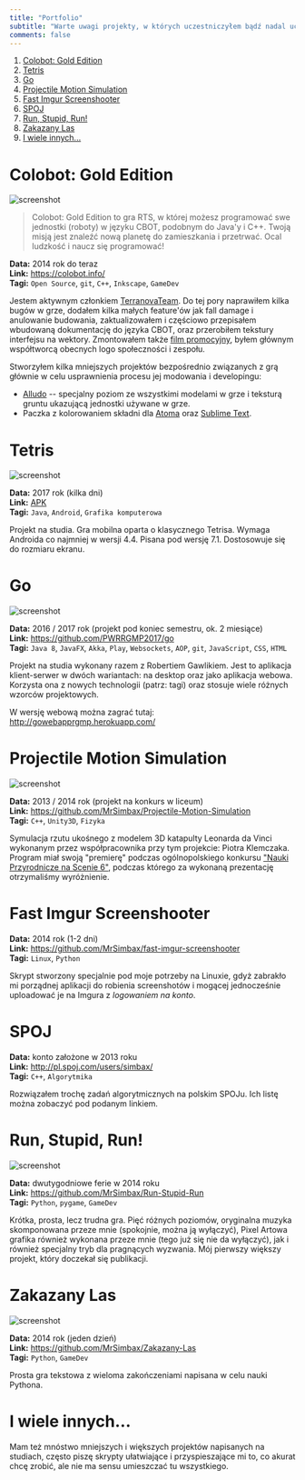 ```yaml
---
title: "Portfolio"
subtitle: "Warte uwagi projekty, w których uczestniczyłem bądź nadal uczestniczę, niektóre całkowicie moje"
comments: false
---
```


1. [Colobot: Gold Edition](#colobot-gold-edition)
1. [Tetris](#tetris)
1. [Go](#go)
1. [Projectile Motion Simulation](#projectile-motion-simulation)
1. [Fast Imgur Screenshooter](#fast-imgur-screenshooter)
1. [SPOJ](#spoj)
1. [Run, Stupid, Run!](#run-stupid-run)
1. [Zakazany Las](#zakazany-las)
1. [I wiele innych...](#i-wiele-innych)

# Colobot: Gold Edition #

![screenshot](/img/portfolio/colobot.png)

> Colobot: Gold Edition to gra RTS, w której możesz programować swe jednostki (roboty) w języku CBOT, podobnym do Java'y i C++. Twoją misją jest znaleźć nową planetę do zamieszkania i przetrwać. Ocal ludzkość i naucz się programować!

**Data:** 2014 rok do teraz  
**Link:** https://colobot.info/  
**Tagi:** `Open Source`, `git`, `C++`, `Inkscape`, `GameDev`

Jestem aktywnym członkiem [TerranovaTeam](https://colobot.info/pl/terranovateam/). Do tej pory naprawiłem kilka bugów w grze, dodałem kilka małych feature'ów jak fall damage i anulowanie budowania, zaktualizowałem i częściowo przepisałem wbudowaną dokumentację do języka CBOT, oraz przerobiłem tekstury interfejsu na wektory. Zmontowałem także [film promocyjny](https://www.youtube.com/watch?v=z67XZ155b6g), byłem głównym współtworcą obecnych logo społeczności i zespołu.

Stworzyłem kilka mniejszych projektów bezpośrednio związanych z grą głównie w celu usprawnienia procesu jej modowania i developingu:

* [Alludo](https://github.com/MrSimbax/colobot-alludo) -- specjalny poziom ze wszystkimi modelami w grze i teksturą gruntu ukazującą jednostki używane w grze.
* Paczka z kolorowaniem składni dla [Atoma](https://github.com/MrSimbax/colobot-development-pack) oraz [Sublime Text](https://github.com/MrSimbax/sublime-colobot-syntax).

# Tetris #

![screenshot](/img/portfolio/tetris.png)

**Data:** 2017 rok (kilka dni)  
**Link:** [APK](https://www.dropbox.com/s/rh92fu8no5txnee/info.simbax.tetris_v3.apk)  
**Tagi:** `Java`, `Android`, `Grafika komputerowa`

Projekt na studia. Gra mobilna oparta o klasycznego Tetrisa. Wymaga Androida co najmniej w wersji 4.4. Pisana pod wersję 7.1. Dostosowuje się do rozmiaru ekranu.

# Go #

![screenshot](/img/portfolio/gowebapp.png)

**Data:** 2016 / 2017 rok (projekt pod koniec semestru, ok. 2 miesiące)  
**Link:** https://github.com/PWRRGMP2017/go  
**Tagi:** `Java 8`, `JavaFX`, `Akka`, `Play`, `Websockets`, `AOP`, `git`, `JavaScript`, `CSS`, `HTML`

Projekt na studia wykonany razem z Robertiem Gawlikiem. Jest to aplikacja klient-serwer w dwóch wariantach: na desktop oraz jako aplikacja webowa. Korzysta ona z nowych technologii (patrz: tagi) oraz stosuje wiele różnych wzorców projektowych.

W wersję webową można zagrać tutaj: http://gowebapprgmp.herokuapp.com/

# Projectile Motion Simulation #

![screenshot](/img/portfolio/projectile-motion-simulation.png)

**Data:** 2013 / 2014 rok (projekt na konkurs w liceum)  
**Link:** https://github.com/MrSimbax/Projectile-Motion-Simulation  
**Tagi:** `C++`, `Unity3D`, `Fizyka`

Symulacja rzutu ukośnego z modelem 3D katapulty Leonarda da Vinci wykonanym przez współpracownika przy tym projekcie: Piotra Klemczaka. Program miał swoją "premierę" podczas ogólnopolskiego konkursu ["Nauki Przyrodnicze na Scenie 6"](http://www.staff.amu.edu.pl/~fizscena/SOS6raport.htm), podczas którego za wykonaną prezentację otrzymaliśmy wyróżnienie.

# Fast Imgur Screenshooter #

**Data:** 2014 rok (1-2 dni)  
**Link:** https://github.com/MrSimbax/fast-imgur-screenshooter  
**Tagi:** `Linux`, `Python`

Skrypt stworzony specjalnie pod moje potrzeby na Linuxie, gdyż zabrakło mi porządnej aplikacji do robienia screenshotów i mogącej jednocześnie uploadować je na Imgura z *logowaniem na konto*.

# SPOJ #

**Data:** konto założone w 2013 roku  
**Link:** http://pl.spoj.com/users/simbax/  
**Tagi:** `C++`, `Algorytmika`

Rozwiązałem trochę zadań algorytmicznych na polskim SPOJu. Ich listę można zobaczyć pod podanym linkiem.

# Run, Stupid, Run! #

![screenshot](/img/portfolio/run-stupid-run.png)

**Data:** dwutygodniowe ferie w 2014 roku  
**Link:** https://github.com/MrSimbax/Run-Stupid-Run  
**Tagi:** `Python`, `pygame`, `GameDev`

Krótka, prosta, lecz trudna gra. Pięć różnych poziomów, oryginalna muzyka skomponowana przeze mnie (spokojnie, można ją wyłączyć), Pixel Artowa grafika również wykonana przeze mnie (tego już się nie da wyłączyć), jak i również specjalny tryb dla pragnących wyzwania. Mój pierwszy większy projekt, który doczekał się publikacji.

# Zakazany Las #

![screenshot](/img/portfolio/zakazany-las.png)

**Data:** 2014 rok (jeden dzień)  
**Link:** https://github.com/MrSimbax/Zakazany-Las  
**Tagi:** `Python`, `GameDev`

Prosta gra tekstowa z wieloma zakończeniami napisana w celu nauki Pythona.

# I wiele innych... #

Mam też mnóstwo mniejszych i większych projektów napisanych na studiach, często piszę skrypty ułatwiające i przyspieszające mi to, co akurat chcę zrobić, ale nie ma sensu umieszczać tu wszystkiego.
